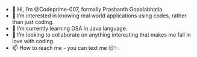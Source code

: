 - 👋 Hi, I’m @Codeprime-007, formally Prashanth Gopalabhatla
- 👀 I’m interested in knowing real world applications using codes, rather than just coding.
- 🌱 I’m currently learning DSA in Java language.
- 💞️ I’m looking to collaborate on anything interesting that makes me fall in love with coding.
- 📫 How to reach me - you can text me 😉✨.

<!---
Codeprime-007/Codeprime-007 is a ✨ special ✨ repository because its `README.md` (this file) appears on your GitHub profile.
You can click the Preview link to take a look at your changes.
--->
